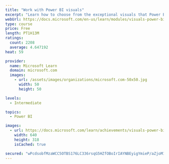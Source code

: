```yaml
---
title: "Work with Power BI visuals"
excerpt: "Learn how to choose from the exceptional visuals that Power BI makes available to you. Formatting visuals will direct the user’s attention to exactly where you want it, while helping to make the visual easier to read and interpret. You will also learn about how to use key performance indicators (KPIs)."
webUrl: https://docs.microsoft.com/en-us/learn/modules/visuals-power-bi/
type: course
price: Free
length: PT1H13M
ratings:
  count: 2208
  average: 4.647192
heat: 59

provider:
  name: Microsoft Learn
  domain: microsoft.com
  images:
    - url: /assets/images/organizations/microsoft.com-50x50.jpg
      width: 50
      height: 50

levels:
  - Intermediate

topics:
  - Power BI

images:
  - url: https://docs.microsoft.com/learn/achievements/visuals-power-bi-social.png
    width: 640
    height: 318
    isCached: true

secured: "wPcdsobfMzaWCC5OTBS176LC336rsqG5HZfOBoIrIAYNBEyigYmieP/aZjoM16x/R71vVvW8Hm6X5RZTiB2sJneCuXyev3hL1LpHvv6YCxDSBAfu7Jk64lsdddLrKfrzLBkIhw8JnfCjzoxqoIhVY/HGk/1oR7VNvcsDnCcDd9JjzH1ZmuE/6o4vRjtYFR2yn7G7WkzglbDbPeV9Cu6yZW7MG5Haur15caWzsA1xBzSHjxRjGhqlP2eaOg2BjtrbAan87/p89Fv6lIWChsmeJUSL4LovDcHyl4HJLWO/IIvyniNa6+WxxVVvc7OZFoxrsE9fv476/jNBCn9aUE3As3tSre5B1DRkcs3xa+bWGIwyVZWGq7UkD70pi2/76uKKntr++AOTZqv+aQIU0F3BKfeGp67c7f8relVlWu9tBkc=;yrxUxsMc7r/eNb6659YTrg=="
---
```



